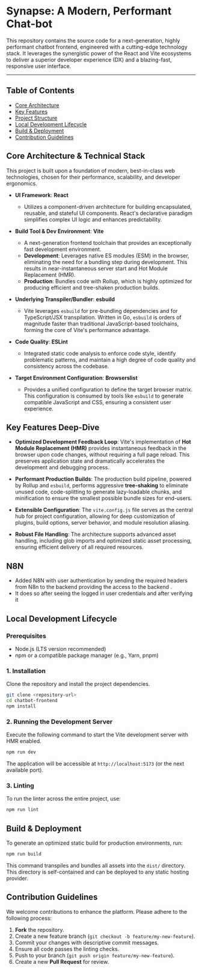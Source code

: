 # Synapse: A Modern, Performant Chat-bot

This repository contains the source code for a next-generation, highly performant chatbot frontend, engineered with a cutting-edge technology stack. It leverages the synergistic power of the React and Vite ecosystems to deliver a superior developer experience (DX) and a blazing-fast, responsive user interface.

---

## Table of Contents

- [Core Architecture](#core-architecture--technical-stack)
- [Key Features](#key-features-deep-dive)
- [Project Structure](#project-structure)
- [Local Development Lifecycle](#local-development-lifecycle)
- [Build & Deployment](#build--deployment)
- [Contribution Guidelines](#contribution-guidelines)

## Core Architecture & Technical Stack

This project is built upon a foundation of modern, best-in-class web technologies, chosen for their performance, scalability, and developer ergonomics.

- **UI Framework**: **React**

  - Utilizes a component-driven architecture for building encapsulated, reusable, and stateful UI components. React's declarative paradigm simplifies complex UI logic and enhances predictability.

- **Build Tool & Dev Environment**: **Vite**

  - A next-generation frontend toolchain that provides an exceptionally fast development environment.
  - **Development**: Leverages native ES modules (ESM) in the browser, eliminating the need for a bundling step during development. This results in near-instantaneous server start and Hot Module Replacement (HMR).
  - **Production**: Bundles code with Rollup, which is highly optimized for producing efficient and tree-shaken production builds.

- **Underlying Transpiler/Bundler**: **esbuild**

  - Vite leverages `esbuild` for pre-bundling dependencies and for TypeScript/JSX transpilation. Written in Go, `esbuild` is orders of magnitude faster than traditional JavaScript-based toolchains, forming the core of Vite's performance advantage.

- **Code Quality**: **ESLint**

  - Integrated static code analysis to enforce code style, identify problematic patterns, and maintain a high degree of code quality and consistency across the codebase.

- **Target Environment Configuration**: **Browserslist**
  - Provides a unified configuration to define the target browser matrix. This configuration is consumed by tools like `esbuild` to generate compatible JavaScript and CSS, ensuring a consistent user experience.

## Key Features Deep-Dive

- **Optimized Development Feedback Loop**: Vite's implementation of **Hot Module Replacement (HMR)** provides instantaneous feedback in the browser upon code changes, without requiring a full page reload. This preserves application state and dramatically accelerates the development and debugging process.

- **Performant Production Builds**: The production build pipeline, powered by Rollup and `esbuild`, performs aggressive **tree-shaking** to eliminate unused code, code-splitting to generate lazy-loadable chunks, and minification to ensure the smallest possible bundle sizes for end-users.

- **Extensible Configuration**: The `vite.config.js` file serves as the central hub for project configuration, allowing for deep customization of plugins, build options, server behavior, and module resolution aliasing.

- **Robust File Handling**: The architecture supports advanced asset handling, including glob imports and optimized static asset processing, ensuring efficient delivery of all required resources.

## N8N

- Added N8N with user authentication by sending the required headers from N8n to the backend providing the access to the backend .
- It does so after seeing the logged in user credentials and after verifying it

## Local Development Lifecycle

### Prerequisites

- Node.js (LTS version recommended)
- npm or a compatible package manager (e.g., Yarn, pnpm)

### 1. Installation

Clone the repository and install the project dependencies.

```sh
git clone <repository-url>
cd chatbot-frontend
npm install
```

### 2. Running the Development Server

Execute the following command to start the Vite development server with HMR enabled.

```sh
npm run dev
```

The application will be accessible at `http://localhost:5173` (or the next available port).

### 3. Linting

To run the linter across the entire project, use:

```sh
npm run lint
```

## Build & Deployment

To generate an optimized static build for production environments, run:

```sh
npm run build
```

This command transpiles and bundles all assets into the `dist/` directory. This directory is self-contained and can be deployed to any static hosting provider.

## Contribution Guidelines

We welcome contributions to enhance the platform. Please adhere to the following process:

1.  **Fork** the repository.
2.  Create a new feature branch (`git checkout -b feature/my-new-feature`).
3.  Commit your changes with descriptive commit messages.
4.  Ensure all code passes the linting checks.
5.  Push to your branch (`git push origin feature/my-new-feature`).
6.  Create a new **Pull Request** for review.
